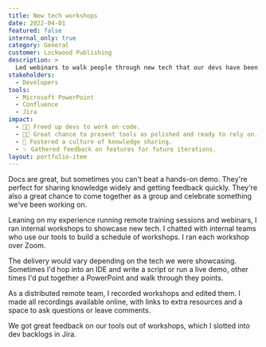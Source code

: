 ```yaml
---
title: New tech workshops
date: 2022-04-01
featured: false
internal_only: true
category: General
customer: Lockwood Publishing
description: >
  Led webinars to walk people through new tech that our devs have been working on.
stakeholders:
  - Developers
tools:
  - Microsoft PowerPoint
  - Confluence
  - Jira
impact:
  - 👩‍💻 Freed up devs to work on code.
  - 🧑‍🏫 Great chance to present tools as polished and ready to rely on.
  - 🔄 Fostered a culture of knowledge sharing.
  - ✨ Gathered feedback on features for future iterations.
layout: portfolio-item
---
```

Docs are great, but sometimes you can't beat a hands-on demo. They're perfect for sharing knowledge widely and getting feedback quickly. They're also a great chance to come together as a group and celebrate something we've been working on.

Leaning on my experience running remote training sessions and webinars, I ran internal workshops to showcase new tech. I chatted with internal teams who use our tools to build a schedule of workshops. I ran each workshop over Zoom.

The delivery would vary depending on the tech we were showcasing. Sometimes I'd hop into an IDE and write a script or run a live demo, other times I'd put together a PowerPoint and walk through they points.

As a distributed remote team, I recorded workshops and edited them. I made all recordings available online, with links to extra resources and a space to ask questions or leave comments.

We got great feedback on our tools out of workshops, which I slotted into dev backlogs in Jira.
